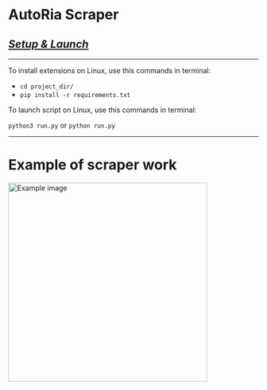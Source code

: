 # <b>AutoRia Scraper</b>

## <u><i>Setup & Launch</i></u>
___
To install extensions on Linux, use this commands in terminal: 

- ```cd project_dir/```
- ```pip install -r requirements.txt```

To launch script on Linux, use this commands in terminal:

```python3 run.py``` or ```python run.py```
___
# <b>Example of scraper work</b>
<img alt="Example image" src="images/image.png" width=400></img>
